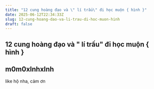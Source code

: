 ```yaml
---
title: "12 cung hoàng đạo và \" lí trấu\" đi học muộn { hình }"
date: 2025-06-12T22:34:33Z
slug: 12-cung-hoang-dao-va-li-trau-di-hoc-muon-hinh
draft: false
---
```


## 12 cung hoàng đạo và " lí trấu" đi học muộn { hình }

## m0m0xInhxInh

like hộ nha, cảm ơn